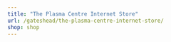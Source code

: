 ```yaml
---
title: "The Plasma Centre Internet Store"
url: /gateshead/the-plasma-centre-internet-store/
shop: shop
---
```

